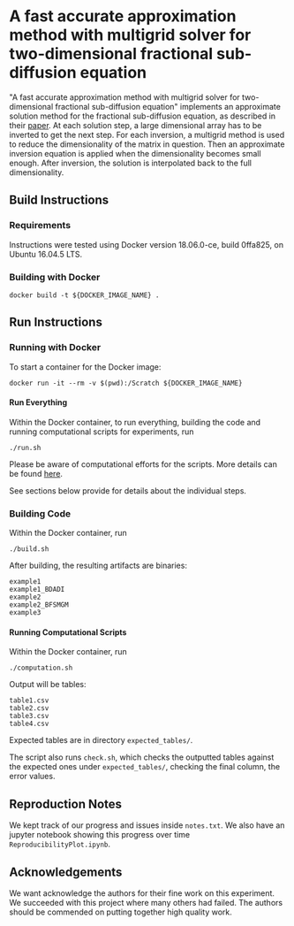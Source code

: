 # A fast accurate approximation method with multigrid solver for two-dimensional fractional sub-diffusion equation

"A fast accurate approximation method with multigrid solver for two-dimensional
fractional sub-diffusion equation" implements an approximate solution method
for the fractional sub-diffusion equation, as described in their
[paper](https://doi.org/10.1016/j.jcp.2016.07.031).  At each solution step, a
large dimensional array has to be inverted to get the next step. For each
inversion, a multigrid method is used to reduce the dimensionality of the
matrix in question. Then an approximate inversion equation is applied when the
dimensionality becomes small enough. After inversion, the solution is
interpolated back to the full dimensionality. 

## Build Instructions

### Requirements
Instructions were tested using Docker version 18.06.0-ce, build 0ffa825, on Ubuntu 16.04.5 LTS.

### Building with Docker
    docker build -t ${DOCKER_IMAGE_NAME} .

## Run Instructions

### Running with Docker
To start a container for the Docker image:

    docker run -it --rm -v $(pwd):/Scratch ${DOCKER_IMAGE_NAME}

#### Run Everything
Within the Docker container, to run everything, building the code and running computational scripts for experiments, run

    ./run.sh

Please be aware of computational efforts for the scripts. More details can be found [here](COMPUTATIONAL_EFFORTS.md).

See sections below provide for details about the individual steps.

### Building Code
Within the Docker container, run

    ./build.sh

After building, the resulting artifacts are binaries:

    example1
    example1_BDADI
    example2
    example2_BFSMGM
    example3

#### Running Computational Scripts
Within the Docker container, run

    ./computation.sh

Output will be tables:

    table1.csv
    table2.csv
    table3.csv
    table4.csv

Expected tables are in directory `expected_tables/`.

The script also runs `check.sh`, which checks the outputted tables against the
expected ones under `expected_tables/`, checking the final column, the error
values.

## Reproduction Notes
We kept track of our progress and issues inside `notes.txt`. We also have an
jupyter notebook showing this progress over time `ReproducibilityPlot.ipynb`.

## Acknowledgements
We want acknowledge the authors for their fine work on this experiment. We
succeeded with this project where many others had failed. The authors should be
commended on putting together high quality work.
